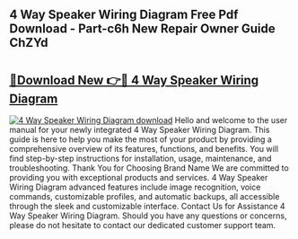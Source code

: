## 4 Way Speaker Wiring Diagram Free Pdf Download - Part-c6h New Repair Owner Guide ChZYd

# <h2><a href="http://dfqzmmb.blite.top/?on=4+Way+Speaker+Wiring+Diagram">🔗Download New 👉🔴 4 Way Speaker Wiring Diagram</a></h2>

[![4 Way Speaker Wiring Diagram download](https://i.imgur.com/lujVjoI.png)](http://dfqzmmb.blite.top/?on=4+Way+Speaker+Wiring+Diagram)
Hello and welcome to the user manual for your newly integrated 4 Way Speaker Wiring Diagram. This guide is here to help you make the most of your product by providing a comprehensive overview of its features, functions, and benefits. You will find step-by-step instructions for installation, usage, maintenance, and troubleshooting. Thank You for Choosing Brand Name We are committed to providing you with exceptional products and services. 4 Way Speaker Wiring Diagram advanced features include image recognition, voice commands, customizable profiles, and automatic backups, all accessible through the sleek and customizable interface. Contact Us for Assistance 4 Way Speaker Wiring Diagram. Should you have any questions or concerns, please do not hesitate to contact our dedicated customer support team.
